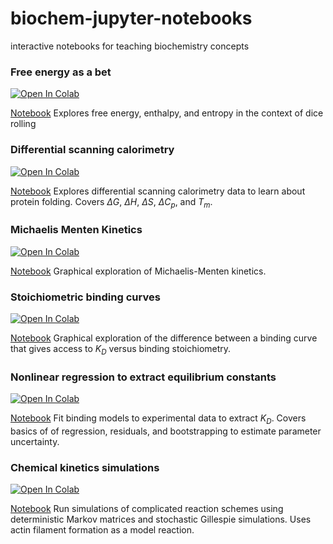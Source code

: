 # biochem-jupyter-notebooks
interactive notebooks for teaching biochemistry concepts


### Free energy as a bet

<a href="https://githubtocolab.com/harmsm/biochem-jupyter-notebooks/blob/master/dG_as_a_bet.ipynb" target="_parent"><img src="https://colab.research.google.com/assets/colab-badge.svg" alt="Open In Colab"/></a>

[Notebook](https://github.com/harmsm/biochem-jupyter-notebooks/blob/master/dG_as_a_bet.ipynb)
Explores free energy, enthalpy, and entropy in the context of dice rolling

### Differential scanning calorimetry

<a href="https://githubtocolab.com/harmsm/biochem-jupyter-notebooks/blob/master/differential-scanning-calorimetry.ipynb" target="_parent"><img src="https://colab.research.google.com/assets/colab-badge.svg" alt="Open In Colab"/></a>

[Notebook](https://github.com/harmsm/biochem-jupyter-notebooks/blob/master/differential-scanning-calorimetry.ipynb)
Explores differential scanning calorimetry data to learn about protein folding. Covers $\Delta G$, $\Delta H$, $\Delta S$, $\Delta C_p$, and $T_m$.

### Michaelis Menten Kinetics

<a href="https://githubtocolab.com/harmsm/biochem-jupyter-notebooks/blob/master/Michaelis-Menten.ipynb" target="_parent"><img src="https://colab.research.google.com/assets/colab-badge.svg" alt="Open In Colab"/></a>

[Notebook](https://github.com/harmsm/biochem-jupyter-notebooks/blob/master/Michaelis-Menten.ipynb)
Graphical exploration of Michaelis-Menten kinetics. 

### Stoichiometric binding curves

<a href="https://githubtocolab.com/harmsm/biochem-jupyter-notebooks/blob/master/binding-and-stoichiometry.ipynb" target="_parent"><img src="https://colab.research.google.com/assets/colab-badge.svg" alt="Open In Colab"/></a>

[Notebook](https://github.com/harmsm/biochem-jupyter-notebooks/blob/master/binding-and-stoichiometry.ipynb)
Graphical exploration of the difference between a binding curve that gives
access to $K_{D}$ versus binding stoichiometry.

### Nonlinear regression to extract equilibrium constants

<a href="https://githubtocolab.com/harmsm/biochem-jupyter-notebooks/blob/master/fit-binding-models.ipynb" target="_parent"><img src="https://colab.research.google.com/assets/colab-badge.svg" alt="Open In Colab"/></a>

[Notebook](https://github.com/harmsm/biochem-jupyter-notebooks/blob/master/fit-binding-models.ipynb)
Fit binding models to experimental data to extract $K_{D}$. Covers basics of
of regression, residuals, and bootstrapping to estimate parameter uncertainty.

### Chemical kinetics simulations

<a href="https://githubtocolab.com/harmsm/biochem-jupyter-notebooks/blob/master/actin-kinetics.ipynb" target="_parent"><img src="https://colab.research.google.com/assets/colab-badge.svg" alt="Open In Colab"/></a>

[Notebook](https://github.com/harmsm/biochem-jupyter-notebooks/blob/master/actin-kinetics.ipynb)
Run simulations of complicated reaction schemes using deterministic Markov
matrices and stochastic Gillespie simulations. Uses actin filament formation
as a model reaction.
